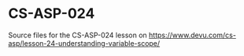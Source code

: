 # CS-ASP-024
Source files for the CS-ASP-024 lesson on https://www.devu.com/cs-asp/lesson-24-understanding-variable-scope/
